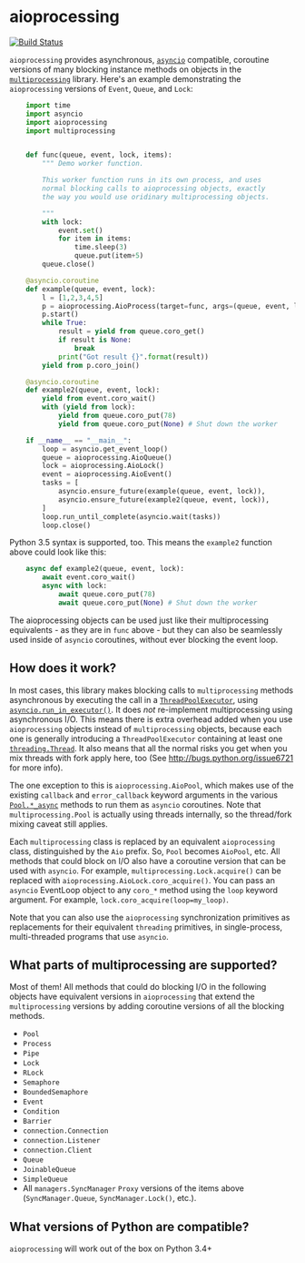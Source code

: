 aioprocessing
=============
[![Build Status](https://travis-ci.org/dano/aioprocessing.svg?branch=master)](https://travis-ci.org/dano/aioprocessing)


`aioprocessing` provides asynchronous, [`asyncio`](https://docs.python.org/3/library/asyncio.html) compatible, coroutine 
versions of many blocking instance methods on objects in the [`multiprocessing`](https://docs.python.org/3/library/multiprocessing.html) 
library. Here's an example demonstrating the `aioprocessing` versions of 
`Event`, `Queue`, and `Lock`:

```python
    import time
    import asyncio
    import aioprocessing
    import multiprocessing


    def func(queue, event, lock, items):
        """ Demo worker function.

        This worker function runs in its own process, and uses
        normal blocking calls to aioprocessing objects, exactly 
        the way you would use oridinary multiprocessing objects.

        """
        with lock:
            event.set()
            for item in items:
                time.sleep(3)
                queue.put(item+5)
        queue.close()

    @asyncio.coroutine
    def example(queue, event, lock):
        l = [1,2,3,4,5]
        p = aioprocessing.AioProcess(target=func, args=(queue, event, lock, l))
        p.start()
        while True:
            result = yield from queue.coro_get()
            if result is None:
                break
            print("Got result {}".format(result))
        yield from p.coro_join()

    @asyncio.coroutine
    def example2(queue, event, lock):
        yield from event.coro_wait()
        with (yield from lock):
            yield from queue.coro_put(78)
            yield from queue.coro_put(None) # Shut down the worker

    if __name__ == "__main__":
        loop = asyncio.get_event_loop()
        queue = aioprocessing.AioQueue()
        lock = aioprocessing.AioLock()
        event = aioprocessing.AioEvent()
        tasks = [
            asyncio.ensure_future(example(queue, event, lock)), 
            asyncio.ensure_future(example2(queue, event, lock)),
        ]
        loop.run_until_complete(asyncio.wait(tasks))
        loop.close()
```

Python 3.5 syntax is supported, too. This means the `example2` function above 
could look like this:

```python
    async def example2(queue, event, lock):
        await event.coro_wait()
        async with lock:
            await queue.coro_put(78)
            await queue.coro_put(None) # Shut down the worker
```

The aioprocessing objects can be used just like their multiprocessing
equivalents - as they are in `func` above - but they can also be 
seamlessly used inside of `asyncio` coroutines, without ever blocking
the event loop.


How does it work?
-----------------

In most cases, this library makes blocking calls to `multiprocessing` methods
asynchronous by executing the call in a [`ThreadPoolExecutor`](https://docs.python.org/3/library/concurrent.futures.html#threadpoolexecutor), using
[`asyncio.run_in_executor()`](https://docs.python.org/3/library/asyncio-eventloop.html#asyncio.BaseEventLoop.run_in_executor). 
It does *not* re-implement multiprocessing using asynchronous I/O. This means 
there is extra overhead added when you use `aioprocessing` objects instead of 
`multiprocessing` objects, because each one is generally introducing a
`ThreadPoolExecutor` containing at least one [`threading.Thread`](https://docs.python.org/2/library/threading.html#thread-objects). It also means 
that all the normal risks you get when you mix threads with fork apply here, too 
(See http://bugs.python.org/issue6721 for more info).

The one exception to this is `aioprocessing.AioPool`, which makes use of the 
existing `callback` and `error_callback` keyword arguments in the various 
[`Pool.*_async`](https://docs.python.org/3/library/multiprocessing.html#multiprocessing.pool.Pool.apply_async) methods to run them as `asyncio` coroutines. Note that 
`multiprocessing.Pool` is actually using threads internally, so the thread/fork
mixing caveat still applies.

Each `multiprocessing` class is replaced by an equivalent `aioprocessing` class,
distinguished by the `Aio` prefix. So, `Pool` becomes `AioPool`, etc. All methods
that could block on I/O also have a coroutine version that can be used with `asyncio`. For example, `multiprocessing.Lock.acquire()` can be replaced with `aioprocessing.AioLock.coro_acquire()`. You can pass an `asyncio` EventLoop object to any `coro_*` method using the `loop` keyword argument. For example, `lock.coro_acquire(loop=my_loop)`.

Note that you can also use the `aioprocessing` synchronization primitives as replacements 
for their equivalent `threading` primitives, in single-process, multi-threaded programs 
that use `asyncio`.


What parts of multiprocessing are supported?
--------------------------------------------

Most of them! All methods that could do blocking I/O in the following objects
have equivalent versions in `aioprocessing` that extend the `multiprocessing`
versions by adding coroutine versions of all the blocking methods.

- `Pool`
- `Process`
- `Pipe`
- `Lock`
- `RLock`
- `Semaphore`
- `BoundedSemaphore`
- `Event`
- `Condition`
- `Barrier`
- `connection.Connection`
- `connection.Listener`
- `connection.Client`
- `Queue`
- `JoinableQueue`
- `SimpleQueue`
- All `managers.SyncManager` `Proxy` versions of the items above (`SyncManager.Queue`, `SyncManager.Lock()`, etc.).


What versions of Python are compatible?
---------------------------------------

`aioprocessing` will work out of the box on Python 3.4+
